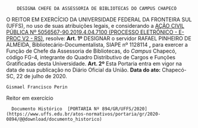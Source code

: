         DESIGNA CHEFE DA ASSESSORIA DE BIBLIOTECAS DO CAMPUS CHAPECÓ  

 O REITOR EM EXERCÍCIO DA UNIVERSIDADE FEDERAL DA FRONTEIRA SUL (UFFS), no uso de suas atribuições legais, e considerando a [AÇÃO CIVIL PÚBLICA Nº 5056567-90.2019.4.04.7100 (PROCESSO ELETRÔNICO - E-PROC V2 - RS)](https://www2.trf4.jus.br/trf4/controlador.php?acao=consulta_processual_resultado_pesquisa&txtPalavraGerada=qydm&hdnRefId=924698cbd5122a7210d3c2828db04dc0&selForma=NU&txtValor=50565679020194047100&chkMostrarBaixados=&todasfases=&todosvalores=&todaspartes=S&txtDataFase=&selOrigem=RS&sistema=&codigoparte=&txtChave=&paginaSubmeteuPesquisa=letras), resolve:   **Art. 1º**  DESIGNAR o servidor RAFAEL PINHEIRO DE ALMEIDA, Bibliotecário-Documentalista, SIAPE nº 1128114 **,** para exercer a Função de Chefe da Assessoria de Bibliotecas, do *Campus*  Chapecó, código FG-4, integrante do Quadro Distributivo de Cargos e Funções Gratificadas desta Universidade.   **Art. 2º**  Esta Portaria entra em vigor na data de sua publicação no Diário Oficial da União.        **Data do ato:** Chapecó-SC, 22 de julho de 2020.   
 

    Gismael Francisco Perin   
 Reitor em exercício 

      Documento Histórico  [PORTARIA Nº 894/GR/UFFS/2020](https://www.uffs.edu.br/atos-normativos/portaria/gr/2020-0894/@@download/documento_historico)     
      